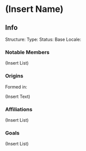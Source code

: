 ---
---

# (Insert Name)

## Info
Structure: 
Type: 
Status: 
Base Locale: 

### Notable Members
(Insert List)

### Origins
Formed in: 

(Insert Text)

### Affiliations
(Insert List)

### Goals
(Insert List)